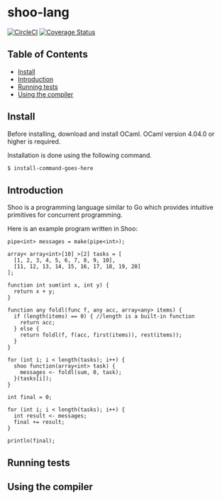 # shoo-lang

[![CircleCI](https://circleci.com/gh/sam-jay/shoo-lang/tree/master.svg?style=svg)](https://circleci.com/gh/sam-jay/shoo-lang/tree/master)
[![Coverage Status](https://coveralls.io/repos/github/sam-jay/shoo-lang/badge.svg?branch=master)](https://coveralls.io/github/sam-jay/shoo-lang?branch=master)

## Table of Contents

- [Install](#install)
- [Introduction](#introduction)
- [Running tests](#running-tests)
- [Using the compiler](#using-the-compiler)

## Install

Before installing, download and install OCaml.
OCaml version 4.04.0 or higher is required.

Installation is done using the following command.

```sh
$ install-command-goes-here
```

## Introduction

Shoo is a programming language similar to Go which provides intuitive primitives for concurrent programming.

Here is an example program written in Shoo:

```
pipe<int> messages = make(pipe<int>);

array< array<int>[10] >[2] tasks = [
  [1, 2, 3, 4, 5, 6, 7, 8, 9, 10],
  [11, 12, 13, 14, 15, 16, 17, 18, 19, 20]
];
  
function int sum(int x, int y) {
  return x + y;
}

function any foldl(func f, any acc, array<any> items) {
  if (length(items) == 0) { //length is a built-in function
    return acc;
  } else {
    return foldl(f, f(acc, first(items)), rest(items));
  }
}

for (int i; i < length(tasks); i++) {
  shoo function(array<int> task) {
    messages <- foldl(sum, 0, task);
  }(tasks[i]);
}

int final = 0;

for (int i; i < length(tasks); i++) {
  int result <- messages;
  final += result;
}

println(final);
```

## Running tests


## Using the compiler